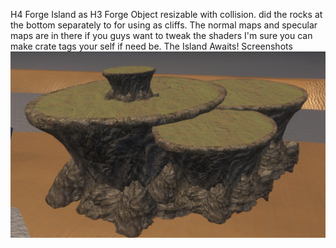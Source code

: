 H4 Forge Island as H3 Forge Object resizable with collision. did the rocks at the bottom separately to for using as cliffs.
The normal maps and specular maps are in there if you guys want to tweak the shaders
I'm sure you can make crate tags your self if need be.
The Island Awaits!
Screenshots
![Screenshot](https://github.com/jackrabbit72380/ho4kmmm/blob/master/0.7.1/tags/levels/multi/h4_forge_island/scenary/h4_forge_island_preview.jpg)
